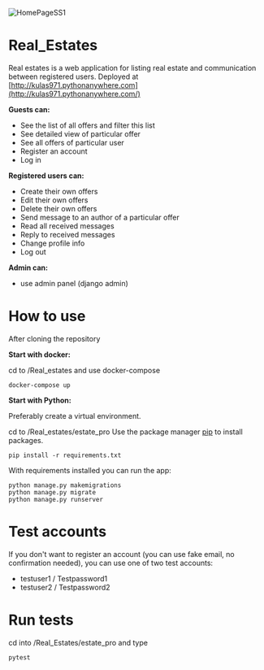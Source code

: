 ![HomePageSS1](/ss1.PNG)

# Real_Estates
Real estates is a web application for listing real estate and communication between registered users. Deployed at [http://kulas971.pythonanywhere.com](http://kulas971.pythonanywhere.com/)

**Guests can:**
- See the list of all offers and filter this list 
- See detailed view of particular offer
- See all offers of particular user
- Register an account
- Log in

**Registered users can:**
- Create their own offers
- Edit their own offers
- Delete their own offers
- Send message to an author of a particular offer
- Read all received messages 
- Reply to received messages
- Change profile info
- Log out

**Admin can:**
- use admin panel (django admin)

# How to use
After cloning the repository

**Start with docker:**

cd to /Real_estates and use docker-compose
```
docker-compose up
```
**Start with Python:**

Preferably create a virtual environment.

cd to /Real_estates/estate_pro
Use the package manager [pip](https://pip.pypa.io/en/stable/) to install packages.
```
pip install -r requirements.txt
```
With requirements installed you can run the app:
```
python manage.py makemigrations
python manage.py migrate
python manage.py runserver
```


# Test accounts
If you don't want to register an account (you can use fake email, no confirmation needed), you can use one of two test accounts:
- testuser1 / Testpassword1
- testuser2 / Testpassword2

 # Run tests
 cd into /Real_Estates/estate_pro and type 
 ```
pytest
```

